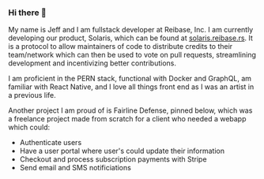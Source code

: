 ### Hi there 👋

My name is Jeff and I am fullstack developer at Reibase, Inc. I am currently developing our product, Solaris, which can be found at [solaris.reibase.rs](https://solaris.reibase.rs). It is a protocol to allow maintainers of code to distribute credits to their team/network which can then be used to vote on pull requests, streamlining development and incentivizing better contributions.


I am proficient in the PERN stack, functional with Docker and GraphQL, am familiar with React Native, and I love all things front end as I was an artist in a previous life.

Another project I am proud of is Fairline Defense, pinned below, which was a freelance project made from scratch for a client who needed a webapp which could: 
- Authenticate users
- Have a user portal where user's could update their information
- Checkout and process subscription payments with Stripe
- Send email and SMS notificiations

